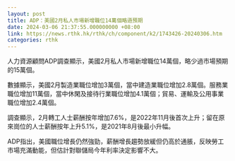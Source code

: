 ```yaml
---
layout: post
title: ADP：美國2月私人市場新增職位14萬個略遜預期
date: 2024-03-06 21:37:55.000000000 +08:00
link: https://news.rthk.hk/rthk/ch/component/k2/1743426-20240306.htm
categories: rthk
---
```


人力資源顧問ADP調查顯示，美國2月私人市場新增職位14萬個，略少過市場預期的15萬個。

數據顯示，美國2月製造業職位增加3萬個，當中建造業職位增加2.8萬個。服務業職位增加11萬個，當中休閑及接待行業職位增加4.1萬個；貿易、運輸及公用事業職位增加2.4萬個。

調查顯示，2月轉工人士薪酬按年增加7.6%，是2022年11月後首次上升；留在原來崗位的人士薪酬按年上升5.1%，是2021年8月後最小升幅。

ADP指出，美國職位增長仍然強勁，薪酬增長趨勢放緩但仍高於通脹，反映勞工市場充滿動能，但估計對聯儲局今年利率決定影響不大。
